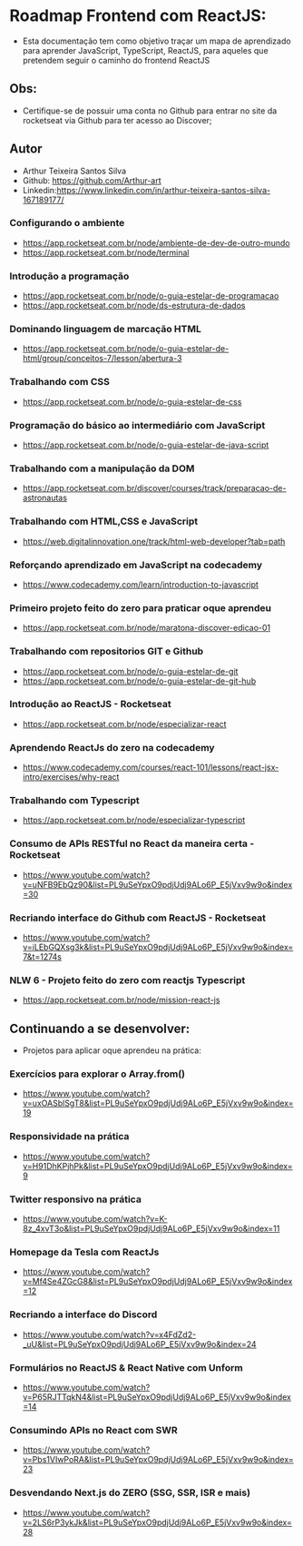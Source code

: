 # Roadmap Frontend com ReactJS:
- Esta documentação tem como objetivo traçar um mapa de aprendizado para aprender JavaScript, TypeScript, ReactJS, para aqueles que pretendem seguir o caminho do frontend ReactJS


## Obs: 
- Certifique-se de possuir uma conta no Github para entrar no site da rocketseat via Github para ter acesso ao Discover;

## Autor 
- Arthur Teixeira Santos Silva
- Github: https://github.com/Arthur-art
- Linkedin:https://www.linkedin.com/in/arthur-teixeira-santos-silva-167189177/

### Configurando o ambiente 
- https://app.rocketseat.com.br/node/ambiente-de-dev-de-outro-mundo
- https://app.rocketseat.com.br/node/terminal

### Introdução a programação
- https://app.rocketseat.com.br/node/o-guia-estelar-de-programacao
- https://app.rocketseat.com.br/node/ds-estrutura-de-dados

### Dominando linguagem de marcação HTML
- https://app.rocketseat.com.br/node/o-guia-estelar-de-html/group/conceitos-7/lesson/abertura-3

### Trabalhando com CSS
- https://app.rocketseat.com.br/node/o-guia-estelar-de-css

### Programação do básico ao intermediário com JavaScript
- https://app.rocketseat.com.br/node/o-guia-estelar-de-java-script

### Trabalhando com a manipulação da DOM
- https://app.rocketseat.com.br/discover/courses/track/preparacao-de-astronautas

### Trabalhando com HTML,CSS e JavaScript
- https://web.digitalinnovation.one/track/html-web-developer?tab=path

### Reforçando aprendizado em JavaScript na codecademy
- https://www.codecademy.com/learn/introduction-to-javascript
 
### Primeiro projeto feito do zero para praticar oque aprendeu
- https://app.rocketseat.com.br/node/maratona-discover-edicao-01

### Trabalhando com repositorios GIT e Github
- https://app.rocketseat.com.br/node/o-guia-estelar-de-git
- https://app.rocketseat.com.br/node/o-guia-estelar-de-git-hub

### Introdução ao ReactJS - Rocketseat
- https://app.rocketseat.com.br/node/especializar-react

### Aprendendo ReactJs do zero na codecademy
- https://www.codecademy.com/courses/react-101/lessons/react-jsx-intro/exercises/why-react

### Trabalhando com Typescript
- https://app.rocketseat.com.br/node/especializar-typescript

### Consumo de APIs RESTful no React da maneira certa - Rocketseat
- https://www.youtube.com/watch?v=uNFB9EbQz90&list=PL9uSeYpxO9pdjUdj9ALo6P_E5jVxv9w9o&index=30

### Recriando interface do Github com ReactJS - Rocketseat
- https://www.youtube.com/watch?v=iLEbGQXsg3k&list=PL9uSeYpxO9pdjUdj9ALo6P_E5jVxv9w9o&index=7&t=1274s

### NLW 6 - Projeto feito do zero com reactjs Typescript
- https://app.rocketseat.com.br/node/mission-react-js

## Continuando a se desenvolver:
- Projetos para aplicar oque aprendeu na prática:

### Exercícios para explorar o Array.from()
- https://www.youtube.com/watch?v=uxOASblSgT8&list=PL9uSeYpxO9pdjUdj9ALo6P_E5jVxv9w9o&index=19

### Responsividade na prática
- https://www.youtube.com/watch?v=H91DhKPjhPk&list=PL9uSeYpxO9pdjUdj9ALo6P_E5jVxv9w9o&index=9
 
### Twitter responsivo na prática
- https://www.youtube.com/watch?v=K-8z_4xvT3o&list=PL9uSeYpxO9pdjUdj9ALo6P_E5jVxv9w9o&index=11

### Homepage da Tesla com ReactJs
- https://www.youtube.com/watch?v=Mf4Se4ZGcG8&list=PL9uSeYpxO9pdjUdj9ALo6P_E5jVxv9w9o&index=12

### Recriando a interface do Discord
- https://www.youtube.com/watch?v=x4FdZd2-_uU&list=PL9uSeYpxO9pdjUdj9ALo6P_E5jVxv9w9o&index=24

### Formulários no ReactJS & React Native com Unform
- https://www.youtube.com/watch?v=P65RJTTqkN4&list=PL9uSeYpxO9pdjUdj9ALo6P_E5jVxv9w9o&index=14

### Consumindo APIs no React com SWR
- https://www.youtube.com/watch?v=Pbs1VIwPoRA&list=PL9uSeYpxO9pdjUdj9ALo6P_E5jVxv9w9o&index=23

### Desvendando Next.js do ZERO (SSG, SSR, ISR e mais)
- https://www.youtube.com/watch?v=2LS6rP3ykJk&list=PL9uSeYpxO9pdjUdj9ALo6P_E5jVxv9w9o&index=28
